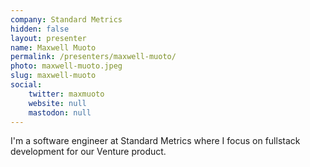```yaml
---
company: Standard Metrics
hidden: false
layout: presenter
name: Maxwell Muoto
permalink: /presenters/maxwell-muoto/
photo: maxwell-muoto.jpeg
slug: maxwell-muoto
social:
    twitter: maxmuoto
    website: null
    mastodon: null
---
```


I'm a software engineer at Standard Metrics where I focus on fullstack development for our Venture product.
